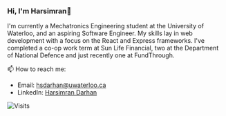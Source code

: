 ### Hi, I'm Harsimran👋

I'm currently a Mechatronics Engineering student at the University of Waterloo, and an aspiring Software Engineer. My skills lay in web development with a focus on the React and Express frameworks. I've completed a co-op work term at Sun Life Financial, two at the Department of National Defence and just recently one at FundThrough. 


📫 How to reach me:

- Email: [hsdarhan@uwaterloo.ca](hsdarhan@uwaterloo.ca)
- LinkedIn: [Harsimran Darhan](https://www.linkedin.com/in/harsimran-darhan-130235139/)

![Visits](https://visitor-badge.glitch.me/badge?page_id=hsdarhan.hsdarhan)
